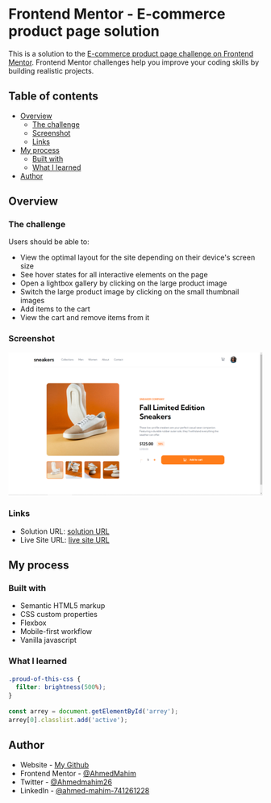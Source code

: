# Frontend Mentor - E-commerce product page solution

This is a solution to the [E-commerce product page challenge on Frontend Mentor](https://www.frontendmentor.io/challenges/ecommerce-product-page-UPsZ9MJp6). Frontend Mentor challenges help you improve your coding skills by building realistic projects.

## Table of contents

- [Overview](#overview)
  - [The challenge](#the-challenge)
  - [Screenshot](#screenshot)
  - [Links](#links)
- [My process](#my-process)
  - [Built with](#built-with)
  - [What I learned](#what-i-learned)
- [Author](#author)


## Overview

### The challenge

Users should be able to:

- View the optimal layout for the site depending on their device's screen size
- See hover states for all interactive elements on the page
- Open a lightbox gallery by clicking on the large product image
- Switch the large product image by clicking on the small thumbnail images
- Add items to the cart
- View the cart and remove items from it

### Screenshot

![Screenshot](./screenshot.png)


### Links

- Solution URL: [solution URL](https://github.com/AhmedMahim/ecommerce-product-page-main-frontendmentor)
- Live Site URL: [live site URL](https://ecommerce-product-page-main-frontendmentor.netlify.app/)

## My process

### Built with

- Semantic HTML5 markup
- CSS custom properties
- Flexbox
- Mobile-first workflow
- Vanilla javascript

### What I learned


```css
.proud-of-this-css {
  filter: brightness(500%);
}
```
```js
const arrey = document.getElementById('arrey');
arrey[0].classlist.add('active');
```

## Author

- Website - [My Github](https://www.your-site.com)
- Frontend Mentor - [@AhmedMahim](https://www.frontendmentor.io/profile/AhmedMahim)
- Twitter - [@Ahmedmahim26](https://www.twitter.com/Ahmedmahim26)
- LinkedIn - [@ahmed-mahim-741261228](https://www.linkedin.com/in/ahmed-mahim-741261228/)

